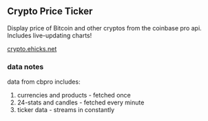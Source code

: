 ## Crypto Price Ticker

Display price of Bitcoin and other cryptos from the coinbase pro api. Includes live-updating charts!

[crypto.ehicks.net](https://crypto.ehicks.net)

### data notes

data from cbpro includes:

1. currencies and products - fetched once
2. 24-stats and candles - fetched every minute
4. ticker data - streams in constantly
